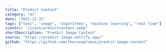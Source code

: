 ```yaml
---
title: "Predict Content"
category: "ml"
date: "2021-12-31"
tags: ["tool", "image", "algorithms", "machine learning", "real time"]
iconSrc: "/icons/predictcontent.webp"
shortDescription: "Predict Image Content"
source: "https://predict-image.netlify.app/"
github: "https://github.com/tharunoptimus/predict-image-content"
---
```

